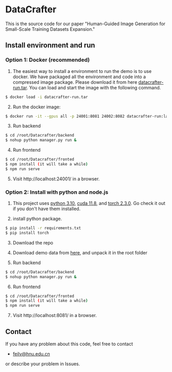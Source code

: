 # DataCrafter

This is the source code for our paper "Human-Guided Image Generation for Small-Scale Training Datasets Expansion."

## Install environment and run

### Option 1: Docker (recommended)
1. The easiest way to install a environment to run the demo is to use docker. We have packaged all the environment and code into a compressed image package. Please download it from here [datacrafter-run.tar](googledrive). You can load and start the image with the following command.

```sh
$ docker load -i datacrafter-run.tar
```
2. Run the docker image:
   
```sh
$ docker run -it --gpus all -p 24001:8081 24002:8082 datacrafter-run:latest
```

3. Run backend

```sh
$ cd /root/Datacrafter/backend
$ nohup python manager.py run &
```

4. Run frontend

```sh
$ cd /root/Datacrafter/fronted
$ npm install (it will take a while)
$ npm run serve
```

5. Visit http://localhost:24001/ in a browser.



### Option 2: Install with python and node.js
1. This project uses [python 3.10](https://www.python.org/), [cuda 11.8](https://developer.nvidia.com/cuda-toolkit), and [torch 2.3.0](https://pytorch.org/). Go check it out if you don't have them installed.

2. install python package.
```sh
$ pip install -r requirements.txt
$ pip install torch
```
3. Download the repo

4. Download demo data from [here](waittofill), and unpack it in the root folder 

5. Run backend

```sh
$ cd /root/Datacrafter/backend
$ nohup python manager.py run &
```

6. Run frontend

```sh
$ cd /root/Datacrafter/fronted
$ npm install (it will take a while)
$ npm run serve
```

7. Visit http://localhost:8081/ in a browser.



## Contact
If you have any problem about this code, feel free to contact
- feilv@hnu.edu.cn

or describe your problem in Issues.